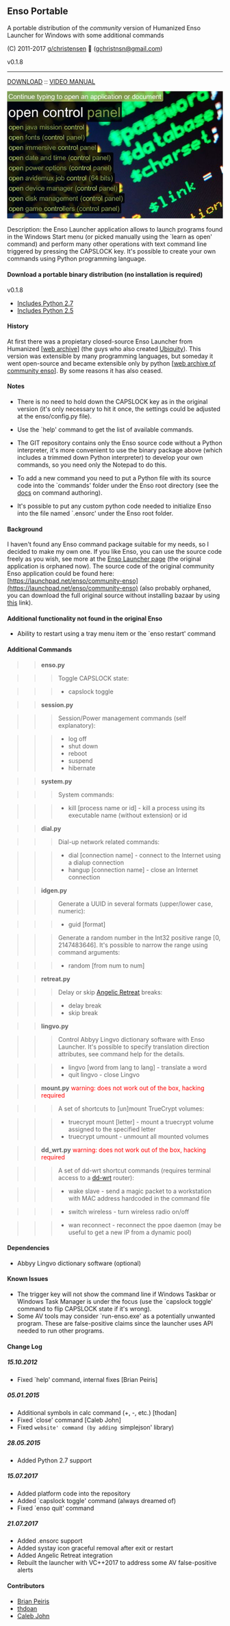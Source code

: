 ## Enso Portable

A portable distribution of the *community* version of Humanized Enso Launcher for Windows with some additional commands

(C) 2011-2017 [g/christensen](https://gchristensen.github.io/) &#x1F4C3; (gchristnsn@gmail.com)

v0.1.8

---

[DOWNLOAD](https://github.com/GChristensen/enso-portable/releases/download/0.1.8/enso-portable-0.1.8-py27.zip) :: [VIDEO MANUAL](https://youtu.be/QFXBp2vuEEA)

![screen](screen.jpg?raw=true)

Description: the Enso Launcher application allows to launch programs found in the Windows Start menu (or picked manually using the `learn as open' command) and perform many other operations with text command line 
triggered by pressing the CAPSLOCK key. It's possible to create your own commands using Python programming language.

#### Download a portable binary distribution (no installation is required)

v0.1.8

* [Includes Python 2.7](https://github.com/GChristensen/enso-portable/releases/download/0.1.8/enso-portable-0.1.8-py27.zip)
* [Includes Python 2.5](https://github.com/GChristensen/enso-portable/releases/download/0.1.8/enso-portable-0.1.8-py25.zip)

#### History

At first there was a propietary closed-source Enso Launcher from Humanized [[web archive](https://web.archive.org/web/20140701081042/http://humanized.com/)]
(the guys who also created [Ubiquity](https://youtu.be/9hXU1GAm_Qg)). This version was extensible by many programming languages, but someday it went open-source 
and became extensible only by python [[web archive of community enso](https://web.archive.org/web/20110128205130/http://www.ensowiki.com/wiki/index.php?title=Main_Page)].
By some reasons it has also ceased.

#### Notes

* There is no need to hold down the CAPSLOCK key as in the original version (it's only necessary to hit it once, the settings could be adjusted at the enso/config.py file).

* Use the `help' command to get the list of available commands.

* The GIT repository contains only the Enso source code without a Python interpreter, it's more convenient to use the binary package above (which includes a trimmed down Python interpreter) to develop your own commands, so you need only the Notepad to do this.

* To add a new command you need to put a Python file with its source code into the `commands' folder under the Enso root directory (see the [docs](commands.md) on command authoring).

* It's possible to put any custom python code needed to initialize Enso into the file named `.ensorc' under the Enso root folder.

#### Background

I haven't found any Enso command package suitable for my needs, so I decided to make my own one. If you like Enso, you can use the source code freely as you wish, see more at the [Enso Launcher page](https://web.archive.org/web/20110128205130/http://www.ensowiki.com/wiki/index.php?title=Main_Page) (the original application is orphaned now).
The source code of the original community Enso application could be found here:
[https://launchpad.net/enso/community-enso](https://launchpad.net/enso/community-enso) (also probably orphaned, you can download the full original source without installing bazaar by using [this](https://bazaar.launchpad.net/%7Ecommunityenso/enso/community-enso/tarball/145?start_revid=145) link).

#### Additional functionality not found in the original Enso

* Ability to restart using a tray menu item or the `enso restart' command

#### Additional Commands 

>>**enso.py**

>>>Toggle CAPSLOCK state:

>>>* capslock toggle

>>**session.py**

>>>Session/Power management commands (self explanatory):
      
>>>* log off
>>>* shut down
>>>* reboot
>>>* suspend
>>>* hibernate

>>**system.py**

>>>System commands:

>>>* kill [process name or id] - kill a process using its executable name
                                   (without extension) or id

>>**dial.py**

>>>Dial-up network related commands:
  
>>>* dial [connection name] - connect to the Internet using a dialup connection
>>>* hangup [connection name] - close an Internet connection

>>**idgen.py**

>>>Generate a UUID in several formats (upper/lower case, numeric):

>>>* guid [format]

>>>Generate a random number in the Int32 positive range [0, 2147483646].
    It's possible to narrow the range using command arguments:

>>>* random [from num to num]

>>**retreat.py**

>>>Delay or skip [Angelic Retreat](http://retreat.sourceforge.net) breaks:

>>>* delay break
>>>* skip break

>>**lingvo.py**

>>>Control Abbyy Lingvo dictionary software with Enso Launcher. It's possible to specify translation direction attributes, see command help for the details.
     
>>>* lingvo [word from lang to lang] - translate a word
>>>* quit lingvo - close Lingvo

>>**mount.py** <font color="red">warning: does not work out of the box, hacking required</font>

>>>A set of shortcuts to [un]mount TrueCrypt volumes:

>>>* truecrypt mount [letter] - mount a truecrypt volume assigned to the specified letter 
>>>* truecrypt umount - unmount all mounted volumes

>>**dd_wrt.py** <font color="red">warning: does not work out of the box, hacking required</font>

>>>A set of dd-wrt shortcut commands (requires terminal access to a [dd-wrt](http://www.dd-wrt.com) router):

>>>* wake slave - send a magic packet to a workstation with MAC address hardcoded in the command file

>>>* switch wireless - turn wireless radio on/off

>>>* wan reconnect - reconnect the ppoe daemon (may be useful to get a new IP from a dynamic pool)

#### Dependencies

* Abbyy Lingvo dictionary software (optional)

#### Known Issues

* The trigger key will not show the command line if Windows Taskbar or Windows Task Manager is under the focus (use the `capslock toggle' command to flip CAPSLOCK state if it's wrong).
* Some AV tools may consider `run-enso.exe' as a potentially unwanted program. These are false-positive claims since the launcher uses API needed to run other programs.

#### Change Log

##### 15.10.2012

* Fixed `help' command, internal fixes [Brian Peiris]

##### 05.01.2015

* Additional symbols in calc command (+, -, etc.) [thodan]
* Fixed `close' command [Caleb John]
* Fixed `website' command (by adding `simplejson' library)

##### 28.05.2015

* Added Python 2.7 support

##### 15.07.2017

* Added platform code into the repository
* Added `capslock toggle' command (always dreamed of)
* Fixed `enso quit' command

##### 21.07.2017

* Added .ensorc support
* Added systay icon graceful removal after exit or restart
* Added Angelic Retreat integration
* Rebuilt the launcher with VC++2017 to address some AV false-positive alerts

#### Contributors

* [Brian Peiris](https://github.com/brianpeiris)
* [thdoan](https://github.com/thdoan)
* [Caleb John](https://github.com/CalebJohn)